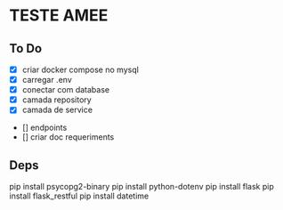 # TESTE AMEE

## To Do
- [x]  criar docker compose no mysql
- [x] carregar .env
- [x] conectar com database
- [x] camada repository
- [x] camada de service
- [] endpoints
- [] criar doc requeriments

## Deps

pip install psycopg2-binary
pip install python-dotenv
pip install flask
pip install flask_restful
pip install datetime